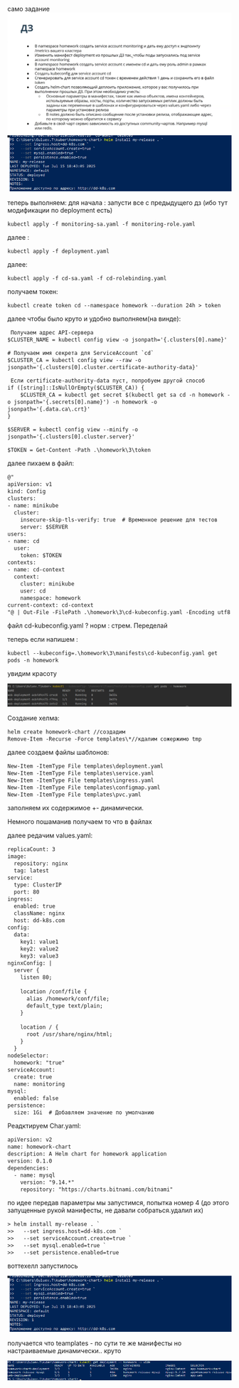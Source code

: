 само задание ![dz.png](resources%2Fdz.png)![img.png](resources%2Fimg.png)

теперь выполняем:
для начала : запусти все с предыдущего дз (ибо тут модификации по deployment есть)

``` 
kubectl apply -f monitoring-sa.yaml -f monitoring-role.yaml  
```

далее :
```
kubectl apply -f deployment.yaml
```

далее:

```
kubectl apply -f cd-sa.yaml -f cd-rolebinding.yaml
```
получаем токен:

```
kubectl create token cd --namespace homework --duration 24h > token
```

далее чтобы было круто и удобно выполняем(на винде):
```
 Получаем адрес API-сервера
$CLUSTER_NAME = kubectl config view -o jsonpath='{.clusters[0].name}'
```

```
# Получаем имя секрета для ServiceAccount `cd`
$CLUSTER_CA = kubectl config view --raw -o jsonpath='{.clusters[0].cluster.certificate-authority-data}'
```

```
 Если certificate-authority-data пуст, попробуем другой способ
if ([string]::IsNullOrEmpty($CLUSTER_CA)) {
    $CLUSTER_CA = kubectl get secret $(kubectl get sa cd -n homework -o jsonpath='{.secrets[0].name}') -n homework -o jsonpath='{.data.ca\.crt}'
}
```

```
$SERVER = kubectl config view --minify -o jsonpath='{.clusters[0].cluster.server}'
```
```
$TOKEN = Get-Content -Path .\homework\3\token

```

далее пихаем в файл:
```
@"
apiVersion: v1
kind: Config
clusters:
- name: minikube
  cluster:
    insecure-skip-tls-verify: true  # Временное решение для тестов
    server: $SERVER
users:
- name: cd
  user:
    token: $TOKEN
contexts:
- name: cd-context
  context:
    cluster: minikube
    user: cd
    namespace: homework
current-context: cd-context
"@ | Out-File -FilePath .\homework\3\cd-kubeconfig.yaml -Encoding utf8
```
файл cd-kubeconfig.yaml ? норм : стрем. Переделай

теперь если напишем :
```
kubectl --kubeconfig=.\homework\3\manifests\cd-kubeconfig.yaml get pods -n homework

```
увидим красоту 

![img_1.png](resources%2Fimg_1.png)

Создание хелма:
```
helm create homework-chart //создадим
Remove-Item -Recurse -Force templates\*//кдалим сожержимо tmp

```
далее создаем файлы шаблонов:
```
New-Item -ItemType File templates\deployment.yaml
New-Item -ItemType File templates\service.yaml
New-Item -ItemType File templates\ingress.yaml
New-Item -ItemType File templates\configmap.yaml
New-Item -ItemType File templates\pvc.yaml
```

заполняем их содержимое +- динамически.

Немного пошаманив получаем то что в файлах

далее редачим values.yaml:
```
replicaCount: 3
image:
  repository: nginx
  tag: latest
service:
  type: ClusterIP
  port: 80
ingress:
  enabled: true
  className: nginx
  host: dd-k8s.com
config:
  data:
    key1: value1
    key2: value2
    key3: value3
nginxConfig: |
  server {
    listen 80;
  
    location /conf/file {
      alias /homework/conf/file;
      default_type text/plain;
    }

    location / {
      root /usr/share/nginx/html;
    }
  }
nodeSelector:
  homework: "true"
serviceAccount:
  create: true
  name: monitoring
mysql:
  enabled: false
persistence:
  size: 1Gi  # Добавляем значение по умолчанию
```

Реадктируем Char.yaml:
```
apiVersion: v2
name: homework-chart
description: A Helm chart for homework application
version: 0.1.0
dependencies:
  - name: mysql
    version: "9.14.*"
    repository: "https://charts.bitnami.com/bitnami"
```
по идее передав параметры мы запустимся, попытка номер 4 (до этого запущенные рукой манифесты, не давали собраться.удалил их)

```
> helm install my-release . `
>>   --set ingress.host=dd-k8s.com `
>>   --set serviceAccount.create=true `
>>   --set mysql.enabled=true `
>>   --set persistence.enabled=true

```
воттехелл запустилось

![img.png](resources/img.png)

получается что teamplates - по сути те же манифесты но настраиваемые динамически.. круто

![img.png](resources/img__.png)